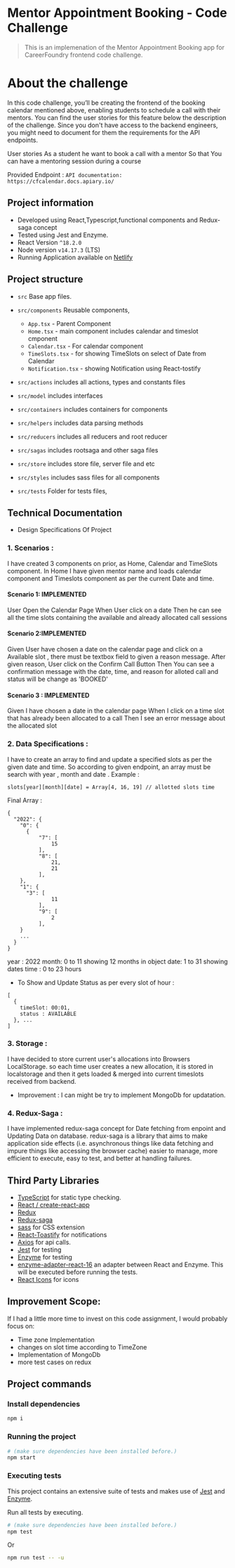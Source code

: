 # Mentor Appointment Booking - Code Challenge

> This is an implemenation of the Mentor Appointment Booking app for CareerFoundry frontend code challenge.

# About the challenge

In this code challenge, you’ll be creating the frontend of the booking calendar mentioned above, enabling students to
schedule a call with their mentors. You can find the user stories for this feature below the description of the challenge.
Since you don't have access to the backend engineers, you might need to document for them the requirements for
the API endpoints.

User stories
As a student he want to book a call with a mentor
So that You can have a mentoring session during a course

Provided Endpoint :
`API documentation: https://cfcalendar.docs.apiary.io/`

## Project information

- Developed using React,Typescript,functional components and Redux-saga concept
- Tested using Jest and Enzyme.
- React Version `^18.2.0`
- Node version `v14.17.3` (LTS)
- Running Application available on [Netlify](https://schedule-mentor.netlify.app/)

## Project structure

- `src` Base app files.

- `src/components` Reusable components,

  - `App.tsx` - Parent Component
  - `Home.tsx` - main component includes calendar and timeslot cmponent
  - `Calendar.tsx` - For calendar component
  - `TimeSlots.tsx` - for showing TimeSlots on select of Date from Calendar
  - `Notification.tsx` - showing Notification using React-tostify

- `src/actions` includes all actions, types and constants files
- `src/model` includes interfaces
- `src/containers` includes containers for components
- `src/helpers` includes data parsing methods
- `src/reducers` includes all reducers and root reducer
- `src/sagas` includes rootsaga and other saga files
- `src/store` includes store file, server file and etc
- `src/styles` includes sass files for all components
- `src/tests` Folder for tests files,

## Technical Documentation

- Design Specifications Of Project

### 1. Scenarios :

I have created 3 components on prior, as Home, Calendar and TimeSlots component.
In Home I have given mentor name and loads calendar component and Timeslots component as per the current Date and time.

#### Scenario 1: IMPLEMENTED

User Open the Calendar Page
When User click on a date
Then he can see all the time slots containing the available and already allocated call sessions

#### Scenario 2:IMPLEMENTED

Given User have chosen a date on the calendar page
and click on a Available slot , there must be textbox field to given a reason message.
After given reason, User click on the Confirm Call Button
Then You can see a confirmation message with the date, time, and reason for alloted call and status will be change as 'BOOKED'

#### Scenario 3 : IMPLEMENTED

Given I have chosen a date in the calendar page
When I click on a time slot that has already been allocated to a call Then I see an error message about the allocated
slot

### 2. Data Specifications :

I have to create an array to find and update a specified slots as per the given date and time. So according to given endpoint, an array must be search with year , month and date .
Example :

```
slots[year][month][date] = Array[4, 16, 19] // allotted slots time
```

Final Array :

```
{
  "2022": {
    "0": {
      {
          "7": [
              15
          ],
          "8": [
              21,
              21
          ],
    },
    "1": {
      "3": [
              11
          ],
          "9": [
              2
          ],
    }
    ...
  }
}

```

year : 2022
month: 0 to 11 showing 12 months in object
date: 1 to 31 showing dates
time : 0 to 23 hours

- To Show and Update Status as per every slot of hour :

```
[
  {
    timeSlot: 00:01,
    status : AVAILABLE
  }, ...
]
```

### 3. Storage :

I have decided to store current user's allocations into Browsers LocalStorage. so each time user creates a new allocation, it is stored in localstorage and then it gets loaded & merged into current timeslots received from backend.

- Improvement :
  I can might be try to implement MongoDb for updatation.

### 4. Redux-Saga :

I have implemented redux-saga concept for Date fetching from enpoint and Updating Data on database.
redux-saga is a library that aims to make application side effects (i.e. asynchronous things like data fetching and impure things like accessing the browser cache) easier to manage, more efficient to execute, easy to test, and better at handling failures.

## Third Party Libraries

- [TypeScript](https://www.typescriptlang.org/) for static type checking.
- [React / create-react-app](https://github.com/facebook/create-react-app)
- [Redux](https://redux.js.org/)
- [Redux-saga](https://redux-saga.js.org/)
- [sass](https://sass-lang.com/install) for CSS extension
- [React-Toastify](https://openbase.com/js/react-toastify) for notifications
- [Axios](https://github.com/axios/axios) for api calls.
- [Jest](https://jestjs.io/) for testing
- [Enzyme](https://airbnb.io/enzyme/) for testing
- [enzyme-adapter-react-16](https://enzymejs.github.io/enzyme/docs/installation/react-16.html) an adapter between React and Enzyme. This will be executed before running the tests.
- [React Icons](https://react-icons.github.io/react-icons) for icons

## Improvement Scope:

If I had a little more time to invest on this code assignment, I would probably
focus on:

- Time zone Implementation
- changes on slot time according to TimeZone
- Implementation of MongoDb
- more test cases on redux

## Project commands

### Install dependencies

```zsh
npm i
```

### Running the project

```zsh
# (make sure dependencies have been installed before.)
npm start
```

### Executing tests

This project contains an extensive suite of tests and makes use of [Jest](https://jestjs.io/) and [Enzyme](https://github.com/airbnb/enzyme).

Run all tests by executing.

```zsh
# (make sure dependencies have been installed before.)
npm test
```

Or

```zsh
npm run test -- -u
```
